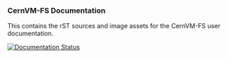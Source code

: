 ### CernVM-FS Documentation

This contains the rST sources and image assets for the CernVM-FS user documentation.

[![Documentation Status](https://readthedocs.org/projects/cvmfs/badge/?version=latest)](http://cvmfs.readthedocs.org/en/latest/?badge=latest)
